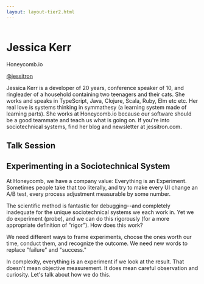 ```yaml
---
layout: layout-tier2.html
---
```

<div class="container section featured-speaker">
   <div class="row">
     <div class="col-xs-12 col-sm-2 new-img-container">
       <img class="new-speaker-page-img jessica-kerr" />
       </div>
     <div class="col-xs-12 col-sm-10 copy-container">
       <h1 class="speaker-header">Jessica Kerr</h1>
       <span class="speaker-subtitle">Honeycomb.io</span>
       <p><a class="speaker-handle" href="https://twitter.com/jessitron" target="_blank">@jessitron</a></p>
       <p>Jessica Kerr is a developer of 20 years, conference speaker of 10, and ringleader of a household containing two teenagers and their cats. She works and speaks in TypeScript, Java, Clojure, Scala, Ruby, Elm etc etc. Her real love is systems thinking in symmathesy (a learning system made of learning parts). She works at Honeycomb.io because our software should be a good teammate and teach us what is going on. If you're into sociotechnical systems, find her blog and newsletter at jessitron.com.</p>
       <h2>Talk Session</h2>
        <h2 class="gold">Experimenting in a Sociotechnical System</h2>
       <p>At Honeycomb, we have a company value: Everything is an Experiment. Sometimes people take that too literally, and try to make every UI change an A/B test, every process adjustment measurable by some number.</p> 
        <p>The scientific method is fantastic for debugging--and completely inadequate for the unique sociotechnical systems we each work in. Yet we do experiment (probe), and we can do this rigorously (for a more appropriate definition of "rigor"). How does this work?</p>
        <p>We need different ways to frame experiments, choose the ones worth our time, conduct them, and recognize the outcome. We need new words to replace "failure" and "success."</p>
        <p>In complexity, everything is an experiment if we look at the result. That doesn't mean objective measurement. It does mean careful observation and curiosity. Let's talk about how we do this.</p>
     </div> 
   </div>
 </div>